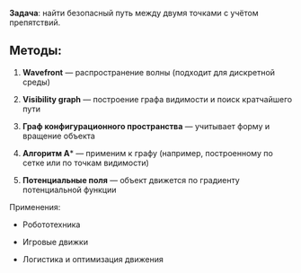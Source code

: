 **Задача**: найти безопасный путь между двумя точками с учётом препятствий.

## Методы:

1. **Wavefront** — распространение волны (подходит для дискретной среды)
    
2. **Visibility graph** — построение графа видимости и поиск кратчайшего пути
    
3. **Граф конфигурационного пространства** — учитывает форму и вращение объекта
    
4. **Алгоритм A*** — применим к графу (например, построенному по сетке или по точкам видимости)
    
5. **Потенциальные поля** — объект движется по градиенту потенциальной функции
    

Применения:

- Робототехника
    
- Игровые движки
    
- Логистика и оптимизация движения
